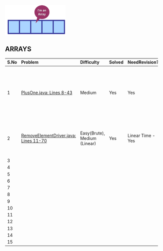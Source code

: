 <img src="../../../../../resources/arrays.png" alt="arrays" width="200" height="100"/>

## ARRAYS



| S.No | Problem                                                                   | Difficulty                   | Solved | NeedRevision?     | Comments/Algorithms/Tags                                                                                                                                                                                                                                                                 |
|:-----|:--------------------------------------------------------------------------|:-----------------------------|:-------|:------------------|:-----------------------------------------------------------------------------------------------------------------------------------------------------------------------------------------------------------------------------------------------------------------------------------------|
| 1    | [PlusOne.java: Lines 8-43](PlusOneDriver.java#L8-L43)                     | Medium                       | Yes    | Yes               | Thoughtful question. You'll think of forming the number out of array elements increment by 1. Many corner cases like (9,8,7,6,5,4,3,2,1) won't let you do it in int or long. You'll have to come up with a good logic which is doing addition in place to the digit and break when done. |
| 2    | [RemoveElementDriver.java: Lines 11-70](RemoveElementDriver.java#L11-L70) | Easy(Brute), Medium (Linear) | Yes    | Linear Time - Yes | Looks difficult on reading description. But a very simple question. Got 100% TC 100% SC in first pass ;) . Linear time solution is possible by making use of length and efficient iteration                                                                                              |
| 3    |                                                                           |                              |        |                   |                                                                                                                                                                                                                                                                                          |
| 4    |                                                                           |                              |        |                   |                                                                                                                                                                                                                                                                                          |
| 5    |                                                                           |                              |        |                   |                                                                                                                                                                                                                                                                                          |
| 6    |                                                                           |                              |        |                   |                                                                                                                                                                                                                                                                                          |
| 7    |                                                                           |                              |        |                   |                                                                                                                                                                                                                                                                                          |
| 8    |                                                                           |                              |        |                   |                                                                                                                                                                                                                                                                                          |
| 9    |                                                                           |                              |        |                   |                                                                                                                                                                                                                                                                                          |
| 10   |                                                                           |                              |        |                   |                                                                                                                                                                                                                                                                                          |
| 11   |                                                                           |                              |        |                   |                                                                                                                                                                                                                                                                                          |
| 12   |                                                                           |                              |        |                   |                                                                                                                                                                                                                                                                                          |
| 13   |                                                                           |                              |        |                   |                                                                                                                                                                                                                                                                                          |
| 14   |                                                                           |                              |        |                   |                                                                                                                                                                                                                                                                                          |
| 15   |                                                                           |                              |        |                   |                                                                                                                                                                                                                                                                                          |
